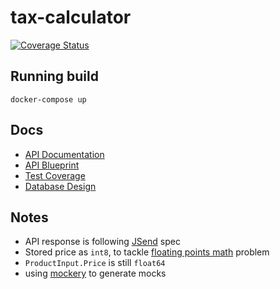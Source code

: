 # tax-calculator
[![Coverage Status](https://img.shields.io/badge/Coverage-90.15%25-brightgreen.svg)](http://htmlpreview.github.io/?https://raw.githubusercontent.com/kemalelmizan/tax-calculator/master/docs/coverage.html)

## Running build

```
docker-compose up
```

## Docs
- [API Documentation](http://htmlpreview.github.io/?https://raw.githubusercontent.com/kemalelmizan/tax-calculator/master/docs/tax-calculator.html)
- [API Blueprint](docs/tax-calculator.apib)
- [Test Coverage](http://htmlpreview.github.io/?https://raw.githubusercontent.com/kemalelmizan/tax-calculator/master/docs/coverage.html)
- [Database Design](docs/db-schema.md)

## Notes

- API response is following [JSend](https://labs.omniti.com/labs/jsend) spec
- Stored price as `int8`, to tackle [floating points math](http://0.30000000000000004.com/) problem
- `ProductInput.Price` is still `float64`
- using [mockery](https://github.com/vektra/mockery) to generate mocks